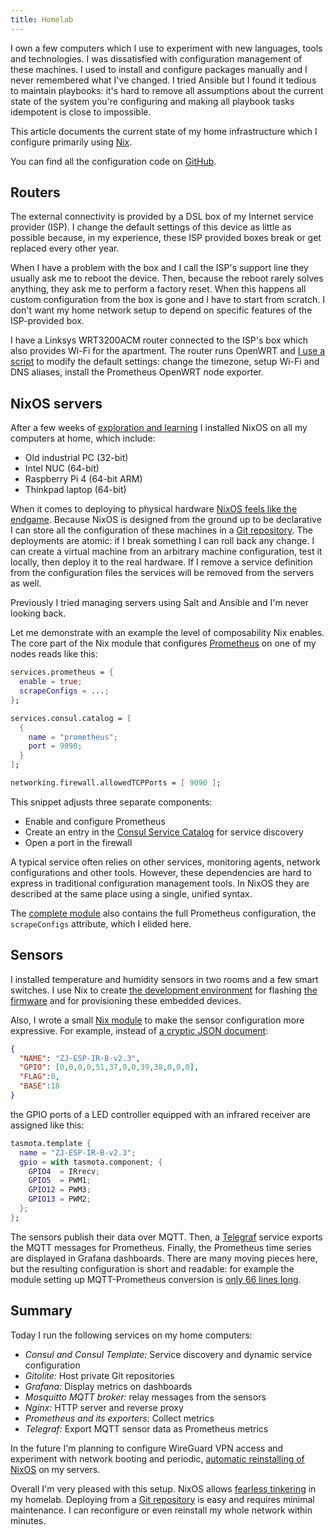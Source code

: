 ```yaml
---
title: Homelab
---
```


I own a few computers which I use to experiment with new languages, tools and
technologies.  I was dissatisfied with configuration management of these
machines.  I used to install and configure packages manually and I never
remembered what I've changed.  I tried Ansible but I found it tedious to
maintain playbooks: it's hard to remove all assumptions about the current state
of the system you're configuring and making all playbook tasks idempotent is
close to impossible.

This article documents the current state of my home infrastructure which I
configure primarily using [Nix](https://nixos.org).

You can find all the configuration code on [GitHub][GitHubHomelab].

## Routers

The external connectivity is provided by a DSL box of my Internet service
provider (ISP).  I change the default settings of this device as little as
possible because, in my experience, these ISP provided boxes break or get
replaced every other year.

When I have a problem with the box and I call the ISP's support line they
usually ask me to reboot the device.  Then, because the reboot rarely solves
anything, they ask me to perform a factory reset.  When this happens all custom
configuration from the box is gone and I have to start from scratch.  I don't
want my home network setup to depend on specific features of the ISP-provided
box.

I have a Linksys WRT3200ACM router connected to the ISP's box which also
provides Wi-Fi for the apartment.  The router runs OpenWRT and [I use a
script][CodeRouterConfig] to modify the default settings: change the timezone,
setup Wi-Fi and DNS aliases, install the Prometheus OpenWRT node exporter.


## NixOS servers

After a few weeks of [exploration and learning](
/blog/2020/04/30/exploring-nix/) I installed NixOS on all my
computers at home, which include:

* Old industrial PC (32-bit)
* Intel NUC (64-bit)
* Raspberry Pi 4 (64-bit ARM)
* Thinkpad laptop (64-bit)

When it comes to deploying to physical hardware [NixOS feels like the
endgame][SkillsMatter].  Because NixOS is designed from the ground up to be
declarative I can store all the configuration of these machines in a [Git
repository][GitHubHomelab].  The deployments are atomic: if I break something I
can roll back any change.  I can create a virtual machine from an arbitrary
machine configuration, test it locally, then deploy it to the real hardware.
If I remove a service definition from the configuration files the services will
be removed from the servers as well.

Previously I tried managing servers using Salt and Ansible and I'm never
looking back.

Let me demonstrate with an example the level of composability Nix enables.  The
core part of the Nix module that configures [Prometheus](https://prometheus.io)
on one of my nodes reads like this:

``` nix
services.prometheus = {
  enable = true;
  scrapeConfigs = ...;
};

services.consul.catalog = [
  {
    name = "prometheus";
    port = 9090;
  }
];

networking.firewall.allowedTCPPorts = [ 9090 ];
```

This snippet adjusts three separate components:

* Enable and configure Prometheus
* Create an entry in the [Consul Service Catalog](https://www.consul.io/) for service discovery
* Open a port in the firewall

A typical service often relies on other services, monitoring agents, network
configurations and other tools.  However, these dependencies are hard to
express in traditional configuration management tools.  In NixOS they are
described at the same place using a single, unified syntax.

The [complete module][CodePrometheus] also contains the full Prometheus
configuration, the `scrapeConfigs` attribute, which I elided here.


## Sensors

I installed temperature and humidity sensors in two rooms and a few smart
switches.  I use Nix to create [the development environment][CodeNodemcuShell]
for flashing [the firmware][Tasmota] and for provisioning these embedded
devices.

Also, I wrote a small [Nix module][CodeTasmota] to make the sensor
configuration more expressive.  For example, instead of [a cryptic JSON
document][TasmotaTemplates]:


``` json
{
  "NAME": "ZJ-ESP-IR-B-v2.3",
  "GPIO": [0,0,0,0,51,37,0,0,39,38,0,0,0],
  "FLAG":0,
  "BASE":18
}
```

the GPIO ports of a LED controller equipped with an infrared receiver are
assigned like this:

``` nix
tasmota.template {
  name = "ZJ-ESP-IR-B-v2.3";
  gpio = with tasmota.component; {
    GPIO4  = IRrecv;
    GPIO5  = PWM1;
    GPIO12 = PWM3;
    GPIO13 = PWM2;
  };
};
```

The sensors publish their data over MQTT.  Then, a [Telegraf][Telegraf] service
exports the MQTT messages for Prometheus.  Finally, the Prometheus time series
are displayed in Grafana dashboards.  There are many moving pieces here, but
the resulting configuration is short and readable: for example the module
setting up MQTT-Prometheus conversion is [only 66 lines long][CodeMqtt].


## Summary

Today I run the following services on my home computers:

* _Consul and Consul Template:_ Service discovery and dynamic service configuration
* _Gitolite:_ Host private Git repositories
* _Grafana:_ Display metrics on dashboards
* _Mosquitto MQTT broker:_ relay messages from the sensors
* _Nginx:_ HTTP server and reverse proxy
* _Prometheus and its exporters:_ Collect metrics
* _Telegraf:_ Export MQTT sensor data as Prometheus metrics

In the future I'm planning to configure WireGuard VPN access and experiment
with network booting and periodic, [automatic reinstalling of
NixOS][EraseYourDarlings] on my servers.

Overall I'm very pleased with this setup.  NixOS allows [fearless
tinkering][FearlessTinkering] in my homelab.  Deploying from a [Git
repository][GitHubHomelab] is easy and requires minimal maintenance.  I can
reconfigure or even reinstall my whole network within minutes.


[EraseYourDarlings]: https://grahamc.com/blog/erase-your-darlings
[FearlessTinkering]: https://www.youtube.com/watch?v=DK_iLg2Ekwk
[GitHubHomelab]: https://github.com/wagdav/homelab
[SkillsMatter]: https://skillsmatter.com/skillscasts/14777-safe-and-reproducible-deployments-with-immutable-infrastructure
[Tasmota]: https://tasmota.github.io/docs/
[TasmotaTemplates]: https://tasmota.github.io/docs/Templates
[Telegraf]: https://www.influxdata.com/time-series-platform/telegraf/

[CodeMqtt]: https:////github.com/wagdav/homelab/blob/30a82d2/modules/mqtt.nix
[CodeNodemcuShell]: https://github.com/wagdav/homelab/blob/30a82d2/nodemcu/shell.nix
[CodePrometheus]: https://github.com/wagdav/homelab/blob/30a82d2/modules/prometheus.nix
[CodeRouterConfig]: https://github.com/wagdav/homelab/blob/30a82d2/router/config
[CodeTasmota]: https://github.com/wagdav/homelab/blob/30a82d2/nodemcu/tasmota.nix
